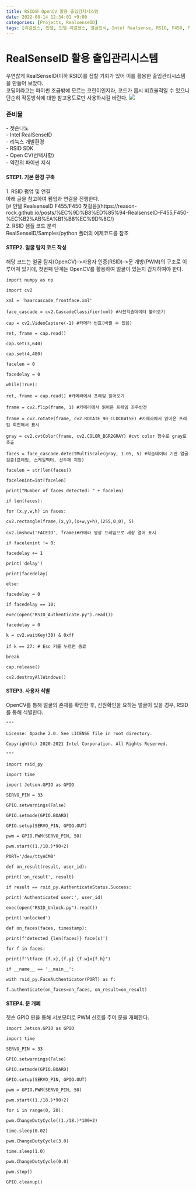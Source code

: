 ```yaml
---
title: RSID와 OpenCV 활용 출입감지시스템
date: 2022-08-14 12:34:01 +9:00
categories: [Projects, RealsenseID]
tags: [리얼센스, 인텔, 인텔 리얼센스, 얼굴인식, Intel Realsense, RSID, F450, F455, Face authentication, authentication, Face recognition]
---
```



<h1>RealSenseID 활용 출입관리시스템</h1>
우연찮게 RealSenseID(이하 RSID)를 접할 기회가 있어 이를 활용한 출입관리시스템을 만들어 보았다.<br>
코딩이라고는 파이썬 조금밖에 모르는 코린이인지라, 코드가 몹시 비효율적일 수 있으니 단순히 작동방식에 대한 참고용도로만 사용하시길 바란다.

<img src="/assets/img/FID/demo.gif">

<h3>준비물</h3>
 - 젯슨나노<br>
 - Intel RealSenseID<br>
 - 리눅스 개발환경<br>
 - RSID SDK<br>
 - Open CV(선택사항)<br>
 - 약간의 파이썬 지식
 

<h4>STEP1. 기본 환경 구축</h4>
1. RSID 펌업 및 연결<br>
아래 글을 참고하여 펌업과 연결을 진행한다.<br>
[# 인텔 RealsenseID F455/F450 첫걸음](https://reason-rock.github.io/posts/%EC%9D%B8%ED%85%94-RealsenseID-F455,F450-%EC%B2%AB%EA%B1%B8%EC%9D%8C/)<br>
2. RSID 샘플 코드 분석<br>
RealSenseID/Samples/python 폴더의 예제코드를 참조

<h4>STEP2. 얼굴 탐지 코드 작성</h4>
해당 코드는 얼굴 탐지(OpenCV)->사용자 인증(RSID)->문 개방(PWM)의 구조로 이루어져 있기에, 첫번째 단계는 OpenCV를 활용하여 얼굴이 있는지 감지하여야 한다.

```
import numpy as np

import cv2

xml = 'haarcascade_frontface.xml'

face_cascade = cv2.CascadeClassifier(xml) #사전학습데이터 불러오기

cap = cv2.VideoCapture(-1) #카메라 번호(바뀔 수 있음)

ret, frame = cap.read()

cap.set(3,640)

cap.set(4,480)

facelen = 0

facedelay = 0

while(True):

ret, frame = cap.read() #카메라에서 프레임 읽어오기

frame = cv2.flip(frame, 1) #카메라에서 읽어온 프레임 좌우반전

frame = cv2.rotate(frame, cv2.ROTATE_90_CLOCKWISE) #카메라에서 읽어온 프레임 회전해서 표시

gray = cv2.cvtColor(frame, cv2.COLOR_BGR2GRAY) #cvt color 함수로 gray로 추출

faces = face_cascade.detectMultiScale(gray, 1.05, 5) #학습데이터 기반 얼굴 검출(프레임, 스케일팩터, 선두께 지정)

facelen = str(len(faces))

facelenint=int(facelen)

print("Number of faces detected: " + facelen)

if len(faces):

for (x,y,w,h) in faces:

cv2.rectangle(frame,(x,y),(x+w,y+h),(255,0,0), 5)

cv2.imshow('FACEID', frame)#카메라 영상 프레임으로 새창 열어 표시

if facelenint != 0:

facedelay += 1

print('delay')

print(facedelay)

else:

facedelay = 0

if facedelay == 10:

exec(open("RSID_Authenticate.py").read())

facedelay = 0

k = cv2.waitKey(30) & 0xff

if k == 27: # Esc 키를 누르면 종료

break

cap.release()

cv2.destroyAllWindows()
```

<h4>STEP3.  사용자 식별</h4>
OpenCV를 통해 얼굴의 존재를 확인한 후, 신원확인을 요하는 얼굴이 있을 경우, RSID를 통해 식별한다.

```
"""

License: Apache 2.0. See LICENSE file in root directory.

Copyright(c) 2020-2021 Intel Corporation. All Rights Reserved.

"""

import rsid_py

import time

import Jetson.GPIO as GPIO

SERVO_PIN = 33

GPIO.setwarnings(False)

GPIO.setmode(GPIO.BOARD)

GPIO.setup(SERVO_PIN, GPIO.OUT)

pwm = GPIO.PWM(SERVO_PIN, 50)

pwm.start((1./18.)*90+2)

PORT='/dev/ttyACM0'

def on_result(result, user_id):

print('on_result', result)

if result == rsid_py.AuthenticateStatus.Success:

print('Authenticated user:', user_id)

exec(open("RSID_Unlock.py").read())

print('unlocked')

def on_faces(faces, timestamp):

print(f'detected {len(faces)} face(s)')

for f in faces:

print(f'\tface {f.x},{f.y} {f.w}x{f.h}')

if __name__ == '__main__':

with rsid_py.FaceAuthenticator(PORT) as f:

f.authenticate(on_faces=on_faces, on_result=on_result)
```


<h4>STEP4.  문 개폐</h4>
젯슨 GPIO 핀을 통해 서보모터로 PWM 신호를 주어 문을 개폐한다.

```
import Jetson.GPIO as GPIO

import time

SERVO_PIN = 33

GPIO.setwarnings(False)

GPIO.setmode(GPIO.BOARD)

GPIO.setup(SERVO_PIN, GPIO.OUT)

pwm = GPIO.PWM(SERVO_PIN, 50)

pwm.start((1./18.)*90+2)

for i in range(0, 20):

pwm.ChangeDutyCycle((1./18.)*100+2)

time.sleep(0.02)

pwm.ChangeDutyCycle(3.0)

time.sleep(1.0)

pwm.ChangeDutyCycle(0.0)

pwm.stop()

GPIO.cleanup()
```
